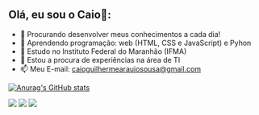 ## Olá, eu sou o Caio👋:

- 🔭 Procurando desenvolver meus conhecimentos a cada dia!
- 🌱 Aprendendo programação: web (HTML, CSS e JavaScript) e Pyhon
- 👯 Estudo no Instituto Federal do Maranhão (IFMA)
- 🤔 Estou a procura de experiências na área de TI
- 📫 Meu E-mail: caioguilhermearaujosousa@gmail.com

[![Anurag's GitHub stats](https://github-readme-stats.vercel.app/api?username=CaioAraujoSousa)](https://github.com/CaioAraujoSousa)

<div> 
  <a href="https://www.instagram.com/caioaraujo.sousa/" target="_blank"><img src="https://img.shields.io/badge/-Instagram-%23E4405F?style=for-the-badge&logo=instagram&logoColor=white" target="_blank"></a>
  <a href="https://www.linkedin.com/in/caio-guilherme-ara%C3%BAjo-sousa-b59b8b340/" target="_blank"><img src="https://img.shields.io/badge/-LinkedIn-%230077B5?style=for-the-badge&logo=linkedin&logoColor=white" target="_blank"></a>
  <a href = "https://mail.google.com/mail/u/0/?hl=pt-BR#inbox?compose=GTvVlcSKjswmRjQNvSLTRfbRbFrZsvjVqVfldqDlwtklJckxsLNfQGqsWNcBwjJVbzxWhCjGvLHJM"><img src="https://img.shields.io/badge/-Gmail-%23333?style=for-the-badge&logo=gmail&logoColor=white" target="_blank"></a>
</div>
